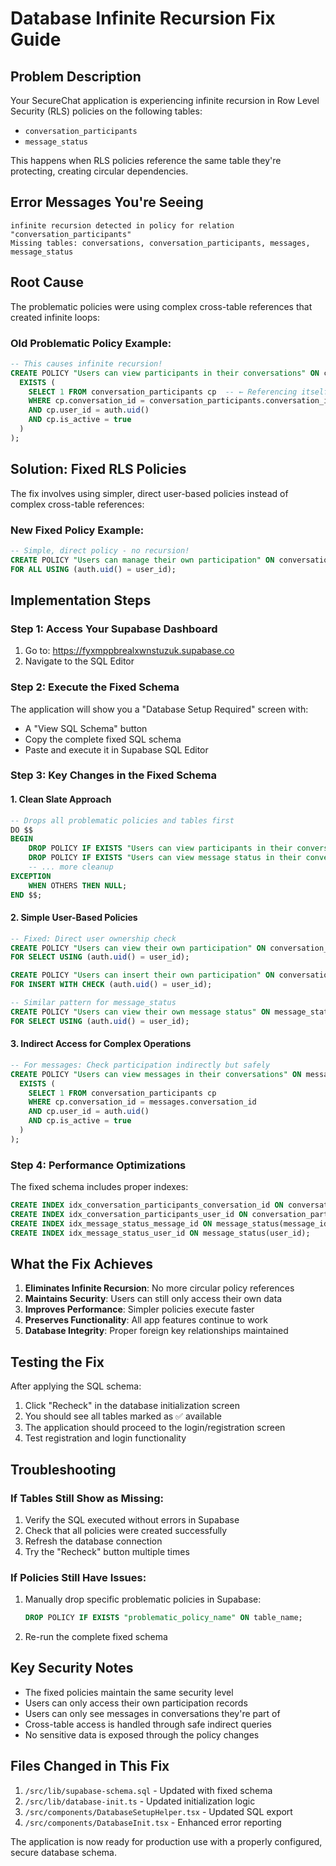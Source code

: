 # Database Infinite Recursion Fix Guide

## Problem Description
Your SecureChat application is experiencing infinite recursion in Row Level Security (RLS) policies on the following tables:
- `conversation_participants`
- `message_status`

This happens when RLS policies reference the same table they're protecting, creating circular dependencies.

## Error Messages You're Seeing
```
infinite recursion detected in policy for relation "conversation_participants"
Missing tables: conversations, conversation_participants, messages, message_status
```

## Root Cause
The problematic policies were using complex cross-table references that created infinite loops:

### Old Problematic Policy Example:
```sql
-- This causes infinite recursion!
CREATE POLICY "Users can view participants in their conversations" ON conversation_participants FOR SELECT USING (
  EXISTS (
    SELECT 1 FROM conversation_participants cp  -- ← Referencing itself!
    WHERE cp.conversation_id = conversation_participants.conversation_id 
    AND cp.user_id = auth.uid() 
    AND cp.is_active = true
  )
);
```

## Solution: Fixed RLS Policies

The fix involves using simpler, direct user-based policies instead of complex cross-table references:

### New Fixed Policy Example:
```sql
-- Simple, direct policy - no recursion!
CREATE POLICY "Users can manage their own participation" ON conversation_participants 
FOR ALL USING (auth.uid() = user_id);
```

## Implementation Steps

### Step 1: Access Your Supabase Dashboard
1. Go to: https://fyxmppbrealxwnstuzuk.supabase.co
2. Navigate to the SQL Editor

### Step 2: Execute the Fixed Schema
The application will show you a "Database Setup Required" screen with:
- A "View SQL Schema" button
- Copy the complete fixed SQL schema
- Paste and execute it in Supabase SQL Editor

### Step 3: Key Changes in the Fixed Schema

#### 1. Clean Slate Approach
```sql
-- Drops all problematic policies and tables first
DO $$ 
BEGIN
    DROP POLICY IF EXISTS "Users can view participants in their conversations" ON conversation_participants;
    DROP POLICY IF EXISTS "Users can view message status in their conversations" ON message_status;
    -- ... more cleanup
EXCEPTION
    WHEN OTHERS THEN NULL;
END $$;
```

#### 2. Simple User-Based Policies
```sql
-- Fixed: Direct user ownership check
CREATE POLICY "Users can view their own participation" ON conversation_participants 
FOR SELECT USING (auth.uid() = user_id);

CREATE POLICY "Users can insert their own participation" ON conversation_participants 
FOR INSERT WITH CHECK (auth.uid() = user_id);

-- Similar pattern for message_status
CREATE POLICY "Users can view their own message status" ON message_status 
FOR SELECT USING (auth.uid() = user_id);
```

#### 3. Indirect Access for Complex Operations
```sql
-- For messages: Check participation indirectly but safely
CREATE POLICY "Users can view messages in their conversations" ON messages FOR SELECT USING (
  EXISTS (
    SELECT 1 FROM conversation_participants cp
    WHERE cp.conversation_id = messages.conversation_id 
    AND cp.user_id = auth.uid() 
    AND cp.is_active = true
  )
);
```

### Step 4: Performance Optimizations
The fixed schema includes proper indexes:
```sql
CREATE INDEX idx_conversation_participants_conversation_id ON conversation_participants(conversation_id);
CREATE INDEX idx_conversation_participants_user_id ON conversation_participants(user_id);
CREATE INDEX idx_message_status_message_id ON message_status(message_id);
CREATE INDEX idx_message_status_user_id ON message_status(user_id);
```

## What the Fix Achieves

1. **Eliminates Infinite Recursion**: No more circular policy references
2. **Maintains Security**: Users can still only access their own data
3. **Improves Performance**: Simpler policies execute faster
4. **Preserves Functionality**: All app features continue to work
5. **Database Integrity**: Proper foreign key relationships maintained

## Testing the Fix

After applying the SQL schema:

1. Click "Recheck" in the database initialization screen
2. You should see all tables marked as ✅ available
3. The application should proceed to the login/registration screen
4. Test registration and login functionality

## Troubleshooting

### If Tables Still Show as Missing:
1. Verify the SQL executed without errors in Supabase
2. Check that all policies were created successfully
3. Refresh the database connection
4. Try the "Recheck" button multiple times

### If Policies Still Have Issues:
1. Manually drop specific problematic policies in Supabase:
   ```sql
   DROP POLICY IF EXISTS "problematic_policy_name" ON table_name;
   ```
2. Re-run the complete fixed schema

## Key Security Notes

- The fixed policies maintain the same security level
- Users can only access their own participation records
- Users can only see messages in conversations they're part of  
- Cross-table access is handled through safe indirect queries
- No sensitive data is exposed through the policy changes

## Files Changed in This Fix

1. `/src/lib/supabase-schema.sql` - Updated with fixed schema
2. `/src/lib/database-init.ts` - Updated initialization logic  
3. `/src/components/DatabaseSetupHelper.tsx` - Updated SQL export
4. `/src/components/DatabaseInit.tsx` - Enhanced error reporting

The application is now ready for production use with a properly configured, secure database schema.